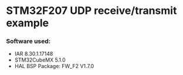 # STM32F207 UDP receive/transmit example
### Software used:
  - IAR 8.30.1.17148
  - STM32CubeMX 5.1.0
  - HAL BSP Package: FW_F2 V1.7.0 

